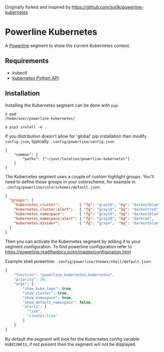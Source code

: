 Originally forked and inspired by https://github.com/so0k/powerline-kubernetes

# Powerline Kubernetes

A [Powerline](https://github.com/powerline/powerline) segment to show the current Kubernetes context.

## Requirements  

 - kubectl 
 - [kubernetes Python API](https://pypi.org/project/kubernetes/).

## Installation  

Installing the Kubernetes segment can be done with `pip`:

```
$ pwd
/home/user/powerline-kubernetes/

$ pip3 install -e .
```

If you distribution doesn't allow for 'global' pip installation then modify `config.json`, typically: `.config/powerline/config.json`
```
{
    "common": {
        "paths": ["~/your/location/powerline-kubernetes"]
    }
}
```


The Kubernetes segment uses a couple of custom highlight groups. You'll need to define those groups in your colorscheme, for example in `.config/powerline/colorschemes/default.json`:

```json
{
  "groups": {
    "kubernetes_cluster":         { "fg": "gray10", "bg": "darkestblue", "attrs": [] },
    "kubernetes_cluster:alert":   { "fg": "gray10", "bg": "darkestred",  "attrs": [] },
    "kubernetes_namespace":       { "fg": "gray10", "bg": "darkestblue", "attrs": [] },
    "kubernetes_namespace:alert": { "fg": "gray10", "bg": "darkred",     "attrs": [] },
    "kubernetes:divider":         { "fg": "gray4",  "bg": "darkestblue", "attrs": [] }
  }
}
```

Then you can activate the Kubernetes segment by adding it to your segment configuration.
To find powerline configuration refer to https://powerline.readthedocs.io/en/master/configuration.html

Example shell powerline: `.config/powerline/themes/shell/default.json`:

```javascript
{
    "function": "powerline_kubernetes.kubernetes",
    "priority": 30,
    "args": {
        "show_kube_logo": true,
        "show_cluster": true,
        "show_namespace": true,
        "show_default_namespace": false,
        "alerts": [
          "live",
          "cluster:live"
        ]
    }
}
```

By default the segment will look for the Kubernetes config variable `KUBECONFIG`, if not present then the segment will not be displayed.
